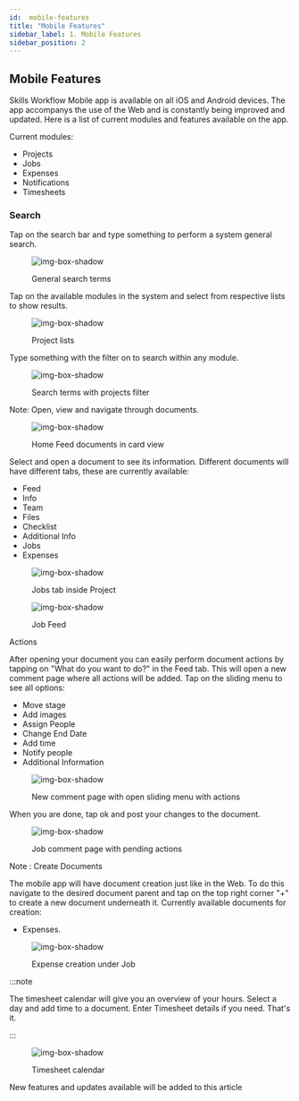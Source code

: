 ```yaml
---
id:  mobile-features
title: "Mobile Features"
sidebar_label: 1. Mobile Features
sidebar_position: 2
---
```


## Mobile Features

Skills Workflow Mobile app is available on all iOS and Android devices. The app accompanys the use of the Web and is constantly being improved and updated. Here is a list of current modules and features available on the app.

Current modules:

- Projects
- Jobs
- Expenses
- Notifications
- Timesheets

### Search

Tap on the search bar and type something to perform a system general search.

<figure>

![img-box-shadow](/img/university/mobile/mobilefeat1.png)
<figcaption>General search terms</figcaption>
</figure>

Tap on the available modules in the system and select from respective lists to show results.

<figure>

![img-box-shadow](/img/university/mobile/mobilefeat2.png)
<figcaption>Project lists</figcaption>
</figure>

Type something with the filter on to search within any module.

<figure>

![img-box-shadow](/img/university/mobile/mobilefeat3.png)
<figcaption>Search terms with projects filter</figcaption>
</figure>

Note: Open, view and navigate through documents.

<figure>

![img-box-shadow](/img/university/mobile/mobilefeat4.png)
<figcaption>Home Feed documents in card view</figcaption>
</figure>

Select and open a document to see its information. Different documents will have different tabs, these are currently available:

- Feed
- Info
- Team
- Files
- Checklist
- Additional Info
- Jobs
- Expenses

<figure>

![img-box-shadow](/img/university/mobile/mobilefeat5.png)
<figcaption>Jobs tab inside Project</figcaption>
</figure>

<figure>

![img-box-shadow](/img/university/mobile/mobilefeat6.png)
<figcaption>Job Feed</figcaption>
</figure>

Actions

After opening your document you can easily perform document actions by tapping on "What do you want to do?" in the Feed tab. This will open a new comment page where all actions will be added. Tap on the sliding menu to see all options:

- Move stage
- Add images
- Assign People
- Change End Date
- Add time
- Notify people
- Additional Information

<figure>

![img-box-shadow](/img/university/mobile/mobilefeat7.png)
<figcaption>New comment page with open sliding menu with actions</figcaption>
</figure>

When you are done, tap ok and post your changes to the document.

<figure>

![img-box-shadow](/img/university/mobile/mobilefeat8.png)
<figcaption>Job comment page with pending actions</figcaption>
</figure>

Note : Create Documents

The mobile app will have document creation just like in the Web. To do this navigate to the desired document parent and tap on the top right corner "+" to create a new document underneath it. Currently available documents for creation:

- Expenses.

<figure>

![img-box-shadow](/img/university/mobile/mobilefeat9.png)
<figcaption>Expense creation under Job</figcaption>
</figure>

:::note

The timesheet calendar will give you an overview of your hours. Select a day and add time to a document. Enter Timesheet details if you need. That's it.

:::

<figure>

![img-box-shadow](/img/university/mobile/mobilefeat10.png)
<figcaption>Timesheet calendar</figcaption>
</figure>

New features and updates available will be added to this article


